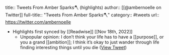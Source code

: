 title:: Tweets From Amber Sparks🪓 (highlights)
author:: [[@ambernoelle on Twitter]]
full-title:: "Tweets From Amber Sparks🪓"
category:: #tweets
url:: https://twitter.com/ambernoelle

- Highlights first synced by [[Readwise]] [[Nov 18th, 2022]]
	- Unpopular opinion: I don’t think your life has to have a [[purpose]], or you a grand [[ambition]]; I think it’s okay to just wander through life finding interesting things until you die ([View Tweet](https://twitter.com/search?q=Unpopular%20opinion%3A%20I%20don%E2%80%99t%20think%20your%20life%20has%20to%20have%20a%20purpose%2C%20or%20you%20a%20grand%20ambition%3B%20I%20think%20it%E2%80%99s%20okay%20to%20just%20wander%20through%20life%20finding%20interesting%20things%20until%20you%20die%20%28from%3A%40ambernoelle%29))